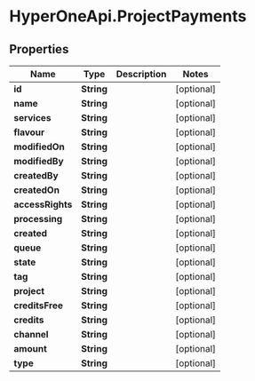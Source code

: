 # HyperOneApi.ProjectPayments

## Properties
Name | Type | Description | Notes
------------ | ------------- | ------------- | -------------
**id** | **String** |  | [optional] 
**name** | **String** |  | [optional] 
**services** | **String** |  | [optional] 
**flavour** | **String** |  | [optional] 
**modifiedOn** | **String** |  | [optional] 
**modifiedBy** | **String** |  | [optional] 
**createdBy** | **String** |  | [optional] 
**createdOn** | **String** |  | [optional] 
**accessRights** | **String** |  | [optional] 
**processing** | **String** |  | [optional] 
**created** | **String** |  | [optional] 
**queue** | **String** |  | [optional] 
**state** | **String** |  | [optional] 
**tag** | **String** |  | [optional] 
**project** | **String** |  | [optional] 
**creditsFree** | **String** |  | [optional] 
**credits** | **String** |  | [optional] 
**channel** | **String** |  | [optional] 
**amount** | **String** |  | [optional] 
**type** | **String** |  | [optional] 


